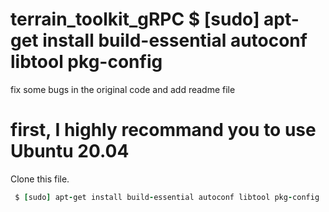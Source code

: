 # terrain_toolkit_gRPC $ [sudo] apt-get install build-essential autoconf libtool pkg-config
fix some bugs in the original code and add readme file

# first, I highly recommand you to use Ubuntu 20.04

Clone this file. 

```ruby
 $ [sudo] apt-get install build-essential autoconf libtool pkg-config
 
```
